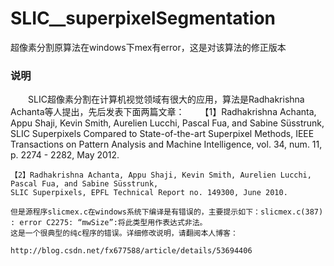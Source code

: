 # SLIC__superpixelSegmentation
超像素分割原算法在windows下mex有error，这是对该算法的修正版本
### 说明
　　SLIC超像素分割在计算机视觉领域有很大的应用，算法是Radhakrishna Achanta等人提出，先后发表下面两篇文章：
　　【1】Radhakrishna Achanta, Appu Shaji, Kevin Smith, Aurelien Lucchi, Pascal Fua, and Sabine Süsstrunk, 
    SLIC Superpixels Compared to State-of-the-art Superpixel Methods, IEEE Transactions on Pattern Analysis 
    and Machine Intelligence, vol. 34, num. 11, p. 2274 - 2282, May 2012.
    
    【2】Radhakrishna Achanta, Appu Shaji, Kevin Smith, Aurelien Lucchi, Pascal Fua, and Sabine Süsstrunk, 
    SLIC Superpixels, EPFL Technical Report no. 149300, June 2010.
    
    但是源程序slicmex.c在windows系统下编译是有错误的，主要提示如下：slicmex.c(387) : error C2275: “mwSize”:将此类型用作表达式非法。
    这是一个很典型的纯c程序的错误。详细修改说明，请翻阅本人博客：
   
    http://blog.csdn.net/fx677588/article/details/53694406

  
